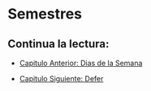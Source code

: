 # Semestres

## Continua la lectura:

- [Capitulo Anterior: Dias de la Semana](./../24_Dias-Semana)

- [Capitulo Siguiente: Defer](./../26_Defer)
